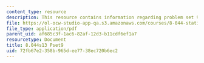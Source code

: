 ```yaml
---
content_type: resource
description: This resource contains information regarding problem set 9.
file: https://ol-ocw-studio-app-qa.s3.amazonaws.com/courses/8-044-statistical-physics-i-spring-2013/72fb67e2358b965dee7738ec720b6ec2_MIT8_044S13_ps9.pdf
file_type: application/pdf
parent_uid: af685c3f-1ac6-82af-12d3-b11cdf6ef1a7
resourcetype: Document
title: 8.044s13 Pset9
uid: 72fb67e2-358b-965d-ee77-38ec720b6ec2
---
```

